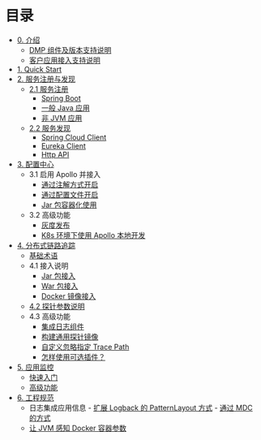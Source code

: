 # 目录
- [0. 介绍](README.md)
  - [DMP 组件及版本支持说明](DMP-version.md)
  - [客户应用接入支持说明](Support-Lists.md)
- [1. Quick Start](quick-start/README.md) 
- [2. 服务注册与发现](eureka/README.md)
  - [2.1 服务注册](eureka/register.md) 
	  - [Spring Boot](eureka/springboot.md)
	  - [一般 Java 应用](eureka/jvm.md)
	  - [非 JVM 应用](eureka/non_jvm.md)
  - [2.2 服务发现](eureka/discovey.md)
	  - [Spring Cloud Client](eureka/spring-cloud-client.md)
	  - [Eureka Client](eureka/eureka-client.md)
	  - [Http API](eureka/api.md)
- [3. 配置中心](apollo/README.md)
  - 3.1 启用 Apollo 并接入
     - [通过注解方式开启](apollo/annotation.md)
     - [通过配置文件开启](apollo/bootstrap.md)
     - [Jar 包容器化使用](apollo/docker.md)
  - 3.2 高级功能
     - [灰度发布](apollo/Apollo-GrayRule.md)
     - [K8s 环境下使用 Apollo 本地开发](apollo/Apollo-ConfigSerivce-In-Docker-k8s.md)
- [4. 分布式链路追踪](skywalking/README.md)
  - [基础术语](skywalking/base.md)
  - 4.1 接入说明
     - [Jar 包接入](skywalking/jar.md)
     - [War 包接入](skywalking/war.md)
     - [Docker 镜像接入](skywalking/docker.md)
  - [4.2 探针参数说明](skywalking/agent-settings.md)
  - 4.3 高级功能
     - [集成日志组件](skywalking/integration-log4j.md)
     - [构建通用探针镜像](skywalking/common-agent-image.md)
     - [自定义忽略指定 Trace Path](skywalking/trace-ignore.md)
     - [怎样使用可选插件？](skywalking/optional-plugins/README.md)
- [5. 应用监控](ac-collector/README.md)
  - [快速入门](ac-collector/QuickStart.md)
  - [高级功能](ac-collector/AdvancedFeatures.md)
- [6. 工程规范](spec/README.md)
  - 日志集成应用信息
  		- [扩展 Logback 的 PatternLayout 方式](spec/patternLayout.md)
  		- [通过 MDC 的方式](spec/MDC.md)
  - [让 JVM 感知 Docker 容器参数](spec/jvm-docker.md)